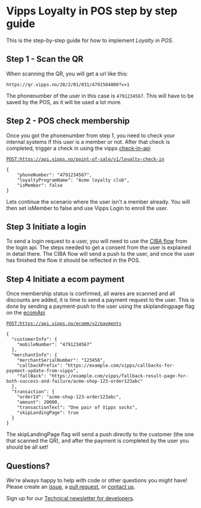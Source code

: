 <!-- START_METADATA
---
title: Introduction
sidebar_position: 1
---
END_METADATA -->

# Vipps Loyalty in POS step by step guide

This is the step-by-step guide for how to implement _Loyalty in POS_.

## Step 1 - Scan the QR
When scanning the QR, you will get a url like this:
```
https://qr.vipps.no/28/2/01/031/4791504800?v=1
```
The phonenumber of the user in this case is `4791234567`. This will have to be saved by the POS, as it will be used a lot more.


## Step 2 - POS check membership
Once you got the phonenumber from step 1, you need to check your internal systems if this user is a member or not. After that check is completed, trigger a check in using the vipps [check-in-api](https://github.com/vippsas/vipps-check-in-api)

[`POST:https://api.vipps.no/point-of-sale/v1/loyalty-check-in`](https://vippsas.github.io/vipps-check-in-api/redoc.html#tag/point-of-sale/operation/initiateLoyaltyCheckIn)
```
{
    "phoneNumber": "4791234567",
    "loyaltyProgramName": "Acme loyalty club",
    "isMember": false
}
```
Lets continue the scenario where the user isn't a member already. You will then set isMember to false and use Vipps Login to enroll the user.

## Step 3 Initiate a login 
To send a login request to a user, you will need to use the [CIBA flow](https://vippsas.github.io/vipps-developer-docs/docs/APIs/login-api/vipps-login-api#activating-vipps-login-from-phone-number)
from the login api. The steps needed to get a consent from the user is explained in detail there. The CIBA flow will send a push to the user, and once the user has finished the flow it should be reflected in the POS.

## Step 4 Initiate a ecom payment
Once membership status is confirmed, all wares are scanned and all discounts are added, it is time to send a payment request to the user. This is done by sending a payment-push to the user using the skiplandingpage flag on the [ecomApi](https://vippsas.github.io/vipps-developer-docs/docs/APIs/ecom-api/vipps-ecom-api#skip-landing-page)

[`POST:https://api.vipps.no/ecomm/v2/payments`](https://vippsas.github.io/vipps-developer-docs/docs/APIs/ecom-api/vipps-ecom-api#skip-landing-page)

```
{
  "customerInfo": {
    "mobileNumber": "4791234567"
  },
  "merchantInfo": {
    "merchantSerialNumber": "123456",
    "callbackPrefix": "https://example.com/vipps/callbacks-for-payment-update-from-vipps",
    "fallBack": "https://example.com/vipps/fallback-result-page-for-both-success-and-failure/acme-shop-123-order123abc"
  },
  "transaction": {
    "orderId": "acme-shop-123-order123abc",
    "amount": 20000,
    "transactionText": "One pair of Vipps socks",
    "skipLandingPage": true
  }
}
```

The skipLandingPage flag will send a push directly to the customer (the one that scanned the QR), and after the payment is completed by the user you should be all set!

## Questions?

We're always happy to help with code or other questions you might have!
Please create an [issue](https://github.com/vippsas/vipps-ecom-api/issues),
a [pull request](https://github.com/vippsas/vipps-ecom-api/pulls),
or [contact us](https://github.com/vippsas/vipps-developers/blob/master/contact.md).

Sign up for our [Technical newsletter for developers](https://github.com/vippsas/vipps-developers/tree/master/newsletters).

